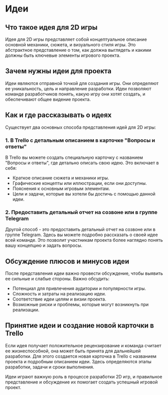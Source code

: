 # Идеи

## Что такое идея для 2D игры

Идея для 2D игры представляет собой концептуальное описание основной механики, сюжета, и визуального стиля игры. Это абстрактное представление о том, как должна выглядеть и какими должны быть ключевые элементы игрового проекта.

## Зачем нужны идеи для проекта

Идеи являются отправной точкой для создания игры. Они определяют ее уникальность, цель и направление разработки. Идеи позволяют команде разработчиков понять, какую игру они хотят создать, и обеспечивают общее видение проекта.

## Как и где рассказывать о идеях

Существует два основных способа представления идей для 2D игры:

### 1. В Trello с детальным описанием в карточке "Вопросы и ответы"

В Trello вы можете создать специальную карточку с названием "Вопросы и ответы", где детально описать свою идею. Это включает в себя:

- Краткое описание сюжета и механики игры.
- Графические концепты или иллюстрации, если они доступны.
- Пояснения к основным игровым элементам.
- Цели и задачи, которые вы хотели бы достичь с помощью данной идеи.

### 2. Предоставить детальный отчет на созвоне или в группе Telegram

Другой способ - это предоставить детальный отчет на созвоне или в группе Telegram. Здесь вы можете подробно рассказать о своей идее всей команде. Это позволит участникам проекта более наглядно понять вашу концепцию и задать вопросы.

## Обсуждение плюсов и минусов идеи

После представления идеи важно провести обсуждение, чтобы выявить ее сильные и слабые стороны. Важно обсудить:

- Потенциал для привлечения аудитории и популярности игры.
- Сложность и затраты на реализацию идеи.
- Соответствие идеи целям и визии проекта.
- Возможные риски и проблемы, которые могут возникнуть при реализации.

## Принятие идеи и создание новой карточки в Trello

Если идея получает положительное рецензирование и команда считает ее жизнеспособной, она может быть принята для дальнейшей разработки. Для этого создается новая карточка в Trello с названием проекта и подробным описанием идеи. Здесь определяются этапы разработки, задачи и сроки выполнения.

Идеи играют важную роль в процессе разработки 2D игр, и правильное представление и обсуждение их помогает создать успешный игровой проект.
